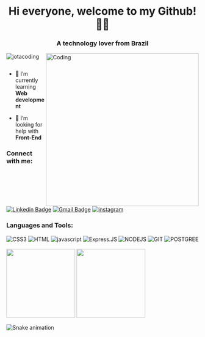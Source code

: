 
<h1 align="center">Hi everyone, welcome to my Github! 👨‍💻</h1>
<h3 align="center">A technology lover from Brazil</h3>
<img align="right" alt="Coding" width="400" src="https://images-wixmp-ed30a86b8c4ca887773594c2.wixmp.com/f/3b29b223-1992-414b-849b-4ab6ecea943c/dbg4hlw-0e3b8e83-54fa-4465-9169-3fe49f7e22a9.gif?token=eyJ0eXAiOiJKV1QiLCJhbGciOiJIUzI1NiJ9.eyJzdWIiOiJ1cm46YXBwOjdlMGQxODg5ODIyNjQzNzNhNWYwZDQxNWVhMGQyNmUwIiwiaXNzIjoidXJuOmFwcDo3ZTBkMTg4OTgyMjY0MzczYTVmMGQ0MTVlYTBkMjZlMCIsIm9iaiI6W1t7InBhdGgiOiJcL2ZcLzNiMjliMjIzLTE5OTItNDE0Yi04NDliLTRhYjZlY2VhOTQzY1wvZGJnNGhsdy0wZTNiOGU4My01NGZhLTQ0NjUtOTE2OS0zZmU0OWY3ZTIyYTkuZ2lmIn1dXSwiYXVkIjpbInVybjpzZXJ2aWNlOmZpbGUuZG93bmxvYWQiXX0.uX08WksTmpq2QQ5XH4TZWc9vz-SfDET-uEGh7vr-92I">



<p align="left"> <img src="https://komarev.com/ghpvc/?username=jotacoding&label=Profile%20views&color=0e75b6&style=flat" alt="jotacoding" /> </p>

<p align="left"> <a href="https://twitter.com/" target="blank"><img src="https://img.shields.io/twitter/follow/?logo=twitter&style=for-the-badge" alt="" /></a> </p>

- 🌱 I’m currently learning **Web development**

- 🤝 I’m looking for help with **Front-End**

<h3 align="left">Connect with me:</h3>
<p align="left">

  
[![Linkedin Badge](https://img.shields.io/badge/-João-blue?style=flat-square&logo=Linkedin&logoColor=white&link=https://www.linkedin.com/in/joao-victor-cavalcante-silva/)](https://www.linkedin.com/in/joao-victor-cavalcante-silva/)
[![Gmail Badge](https://img.shields.io/badge/-jvc881@gmail.com-c14438?style=flat-square&logo=Gmail&logoColor=white&link=mailto:jvc881@gmail.com)](mailto:jvc881@gmail.com)
[![instagram](https://img.shields.io/badge/Instagram-E4405F?style=flat-square&logo=instagram&logoColor=white)](https://www.instagram.com/_cavalcante_/)
</p>


<h3 align="left">Languages and Tools:</h3>
<div style="display: inline_block">
  <img align="center" alt="CSS3" src="https://img.shields.io/badge/CSS-239120?&style=for-the-badge&logo=css3&color=190321&logoColor=cyan" />
  <img align="center" alt="HTML" src="https://img.shields.io/badge/HTML5-E34F26?style=for-the-badge&logo=html5&color=190321&logoColor=orange" />
  <img align="center" alt="javascript" src="https://img.shields.io/badge/JavaScript-323330?style=for-the-badge&logo=javascript&color=190321" />
  <img align="center" alt="Express.JS" src="https://img.shields.io/badge/express.js-%23404d59.svg?style=for-the-badge&logo=express&color=190321&logoColor=%2361DAFB" />
  <img align="center" alt="NODEJS" src="https://img.shields.io/badge/Node.js-43853D?style=for-the-badge&logo=node.js&color=190321&logoColor=green" />
  <img align="center" alt="GIT" src="https://img.shields.io/badge/git-%23F05033.svg?style=for-the-badge&logo=git&color=190321&logoColor=orange" />
  <img align="center" alt="POSTGREE" SRC="https://img.shields.io/badge/PostgreSQL-316192?style=for-the-badge&logo=postgresql&color=190321&logoColor=white" />
  <br></br>

<img height="180em" src="https://github-readme-stats.vercel.app/api?username=jotacoding&show_icons=true&theme=dracula&include_all_commits=true&count_private=true"/>
  <img height="180em" src="https://github-readme-stats.vercel.app/api/top-langs/?username=jotacoding&layout=compact&langs_count=7&theme=dracula"/>
</div>



![Snake animation](https://github.com/jotacoding/codethi/blob/output/github-contribution-grid-snake.svg)

